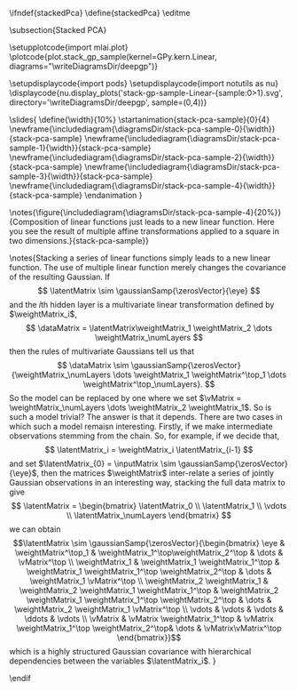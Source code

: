 \ifndef{stackedPca}
\define{stackedPca}
\editme

\subsection{Stacked PCA}

\setupplotcode{import mlai.plot}
\plotcode{plot.stack_gp_sample(kernel=GPy.kern.Linear,
                     diagrams="\writeDiagramsDir/deepgp")}

\setupdisplaycode{import pods}
\setupdisplaycode{import notutils as nu}
\displaycode{nu.display_plots('stack-gp-sample-Linear-{sample:0>1}.svg', 
                            directory='\writeDiagramsDir/deepgp', sample=(0,4))}


\slides{
\define{\width}{10%}
\startanimation{stack-pca-sample}{0}{4}
\newframe{\includediagram{\diagramsDir/stack-pca-sample-0}{\width}}{stack-pca-sample}
\newframe{\includediagram{\diagramsDir/stack-pca-sample-1}{\width}}{stack-pca-sample}
\newframe{\includediagram{\diagramsDir/stack-pca-sample-2}{\width}}{stack-pca-sample}
\newframe{\includediagram{\diagramsDir/stack-pca-sample-3}{\width}}{stack-pca-sample}
\newframe{\includediagram{\diagramsDir/stack-pca-sample-4}{\width}}{stack-pca-sample}
\endanimation
}

\notes{\figure{\includediagram{\diagramsDir/stack-pca-sample-4}{20%}}{Composition of linear functions just leads to a new linear function. Here you see the result of multiple affine transformations applied to a square in two dimensions.}{stack-pca-sample}}

\notes{Stacking a series of linear functions simply leads to a new linear function. The use of multiple linear function merely changes the covariance of the resulting Gaussian. If
$$
\latentMatrix \sim \gaussianSamp{\zerosVector}{\eye}
$$
and the $i$th hidden layer is a multivariate linear transformation defined by $\weightMatrix_i$,
$$
\dataMatrix = \latentMatrix\weightMatrix_1 \weightMatrix_2 \dots \weightMatrix_\numLayers
$$
then the rules of multivariate Gaussians tell us that
$$
\dataMatrix \sim \gaussianSamp{\zerosVector}{\weightMatrix_\numLayers \dots \weightMatrix_1 \weightMatrix^\top_1 \dots \weightMatrix^\top_\numLayers}.
$$
So the model can be replaced by one where we set $\vMatrix = \weightMatrix_\numLayers \dots \weightMatrix_2 \weightMatrix_1$. So is such a model trivial? The answer is that it depends. There are two cases in which such a model remaisn interesting. Firstly, if we make intermediate observations stemming from the chain. So, for example, if we decide that,
$$
\latentMatrix_i = \weightMatrix_i \latentMatrix_{i-1}
$$
and set $\latentMatrix_{0} = \inputMatrix \sim \gaussianSamp{\zerosVector}{\eye}$, then the matrices $\weightMatrix$ inter-relate a series of jointly Gaussian observations in an interesting way, stacking the full data matrix to give
$$
\latentMatrix = \begin{bmatrix}
\latentMatrix_0 \\
\latentMatrix_1 \\
\vdots \\
\latentMatrix_\numLayers
\end{bmatrix}
$$
we can obtain
$$\latentMatrix \sim \gaussianSamp{\zerosVector}{\begin{bmatrix}
\eye & \weightMatrix^\top_1 & \weightMatrix_1^\top\weightMatrix_2^\top & \dots & \vMatrix^\top \\
\weightMatrix_1 & \weightMatrix_1 \weightMatrix_1^\top & \weightMatrix_1 \weightMatrix_1^\top \weightMatrix_2^\top & \dots & \weightMatrix_1 \vMatrix^\top \\
\weightMatrix_2 \weightMatrix_1 & \weightMatrix_2 \weightMatrix_1 \weightMatrix_1^\top & \weightMatrix_2 \weightMatrix_1 \weightMatrix_1^\top \weightMatrix_2^\top & \dots & \weightMatrix_2 \weightMatrix_1 \vMatrix^\top \\
\vdots & \vdots & \vdots & \ddots & \vdots \\
\vMatrix & \vMatrix   \weightMatrix_1^\top  & \vMatrix \weightMatrix_1^\top \weightMatrix_2^\top& \dots & \vMatrix\vMatrix^\top
\end{bmatrix}}$$
which is a highly structured Gaussian covariance with hierarchical dependencies between the variables $\latentMatrix_i$. 
}



\endif
